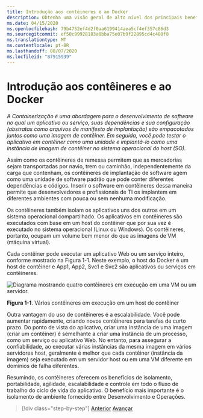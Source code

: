 ```yaml
---
title: Introdução aos contêineres e ao Docker
description: Obtenha uma visão geral de alto nível dos principais benefícios de usar o Docker.
ms.date: 04/15/2020
ms.openlocfilehash: 79b4752ef4d2f0aa6199414aea5cf4ef357c86d3
ms.sourcegitcommit: ef50c99928183a0bba75e07b9f22895cd4c480f8
ms.translationtype: MT
ms.contentlocale: pt-BR
ms.lasthandoff: 08/07/2020
ms.locfileid: "87915939"
---
```

# <a name="introduction-to-containers-and-docker"></a>Introdução aos contêineres e ao Docker

*A Containerização é uma abordagem para o desenvolvimento de software no qual um aplicativo ou serviço, suas dependências e sua configuração (abstratas como arquivos de manifesto de implantação) são empacotados juntos como uma imagem de contêiner. Em seguida, você pode testar o aplicativo em contêiner como uma unidade e implantá-lo como uma instância de imagem de contêiner no sistema operacional do host (SO).*

Assim como os contêineres de remessa permitem que as mercadorias sejam transportadas por navio, trem ou caminhão, independentemente da carga que contenham, os contêineres de implantação de software agem como uma unidade de software padrão que pode conter diferentes dependências e códigos. Inserir o software em contêineres dessa maneira permite que desenvolvedores e profissionais de TI os implantem em diferentes ambientes com pouca ou sem nenhuma modificação.

Os contêineres também isolam os aplicativos uns dos outros em um sistema operacional compartilhado. Os aplicativos em contêineres são executados com base em um host do contêiner que por sua vez é executado no sistema operacional (Linux ou Windows). Os contêineres, portanto, ocupam um volume bem menor do que as imagens de VM (máquina virtual).

Cada contêiner pode executar um aplicativo Web ou um serviço inteiro, conforme mostrado na Figura 1-1. Neste exemplo, o host do Docker é um host de contêiner e App1, App2, Svc1 e Svc2 são aplicativos ou serviços em contêineres.

![Diagrama mostrando quatro contêineres em execução em uma VM ou um servidor.](./media/introduction-to-containers-and-docker/multiple-containers-single-host.png)

**Figura 1-1**. Vários contêineres em execução em um host de contêiner

Outra vantagem do uso de contêineres é a escalabilidade. Você pode aumentar rapidamente, criando novos contêineres para tarefas de curto prazo. Do ponto de vista do aplicativo, criar uma instância de uma imagem (criar um contêiner) é semelhante a criar uma instância de um processo, como um serviço ou aplicativo Web. No entanto, para assegurar a confiabilidade, ao executar várias instâncias da mesma imagem em vários servidores host, geralmente é melhor que cada contêiner (instância da imagem) seja executado em um servidor host ou em uma VM diferente em domínios de falha diferentes.

Resumindo, os contêineres oferecem os benefícios de isolamento, portabilidade, agilidade, escalabilidade e controle em todo o fluxo de trabalho do ciclo de vida do aplicativo. O benefício mais importante é o isolamento de ambiente fornecido entre Desenvolvimento e Operações.

>[!div class="step-by-step"]
>[Anterior](index.md) 
> [Avançar](what-is-docker.md)
